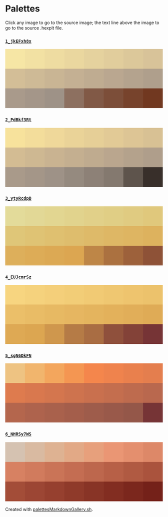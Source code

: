 # Palettes

Click any image to go to the source image; the text line above the image to go to the source .hexplt file.

### [`1_jkEFxh8x`](1_jkEFxh8x.hexplt)

[ ![1_jkEFxh8x.png](1_jkEFxh8x.png) ](1_jkEFxh8x.png)

### [`2_PdBkf3Rt`](2_PdBkf3Rt.hexplt)

[ ![2_PdBkf3Rt.png](2_PdBkf3Rt.png) ](2_PdBkf3Rt.png)

### [`3_ytyRcdpB`](3_ytyRcdpB.hexplt)

[ ![3_ytyRcdpB.png](3_ytyRcdpB.png) ](3_ytyRcdpB.png)

### [`4_EUJcmrSz`](4_EUJcmrSz.hexplt)

[ ![4_EUJcmrSz.png](4_EUJcmrSz.png) ](4_EUJcmrSz.png)

### [`5_sgN6DkFN`](5_sgN6DkFN.hexplt)

[ ![5_sgN6DkFN.png](5_sgN6DkFN.png) ](5_sgN6DkFN.png)

### [`6_NHRSy7WS`](6_NHRSy7WS.hexplt)

[ ![6_NHRSy7WS.png](6_NHRSy7WS.png) ](6_NHRSy7WS.png)

Created with [palettesMarkdownGallery.sh](https://github.com/earthbound19/_ebDev/blob/master/scripts/imgAndVideo/palettesMarkdownGallery.sh).